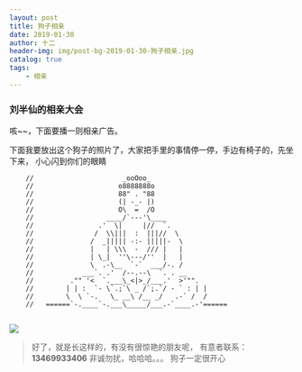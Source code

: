 ```yaml
---
layout: post
title: 狗子相亲
date: 2019-01-30
author: 十二
header-img: img/post-bg-2019-01-30-狗子相亲.jpg
catalog: true
tags:
    - 相亲
---
```


### 刘半仙的相亲大会

咳~~，下面要播一则相亲广告。

下面我要放出这个狗子的照片了，大家把手里的事情停一停，手边有椅子的，先坐下来，
小心闪到你们的眼睛
```
	//						_ooOoo_                   
	//					   o8888888o                  
	//					   88" . "88                  
	//					   (| -_- |)                 
	//					   O\  =  /O                  
	//					____/`---'\____              
	//				  .'  \|     |//  `.            
	//				 /  \\|||  :  |||//  \           
	//				/  _||||| -:- |||||-  \        
	//				|   | \\\  -  /// |   |          
	//				| \_|  ''\---/''  |   |          
	//				\  .-\__  `-`  ___/-. /           
	//			  ___`. .'  /--.--\  `. . __         
	//		   ."" '<  `.___\_<|>_/___.'  >'"".     
	//		  | | :  `- \`.;`\ _ /`;.`/ - ` : | |    
	//		  \  \ `-.   \_ __\ /__ _/   .-` /  /   
	//	 ======`-.____`-.___\_____/___.-`____.-'======


```

![](http://129.211.19.116/blog/2019-01-30-狗子相亲-1.jpg)

> 好了，就是长这样的，有没有很惊艳的朋友呢，
> 有意者联系：**13469933406**
> 非诚勿扰，哈哈哈。。。
> 狗子一定很开心